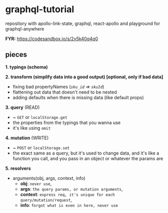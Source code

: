 # graphql-tutorial
repository with apollo-link-state, graphql, react-apollo and playground for graphql-anywhere

**FYR:**
https://codesandbox.io/s/2v5k40q4q0

## pieces

**1. typings (schema)**

**2. transform (simplify data into a good output) [optional, only if bad data]**
  - fixing bad propertyNames (_`sku_id` => `skuId`_)
  - flattening out data that doesn't need to be nested
  - adding defaults when there is missing data (like default props)
  
**3. query** (READ)
- ~ `GET` or `localStorage.get`
- the properties from the typings that you wanna use
- it's like using `omit`

**4. mutation** (WRITE)
- ~ `POST` or `localStorage.set`
- the exact same as a query, but it's used to change data, and it's like a function you call, and you pass in an object or whatever the params are

**5. resolvers**
- arguments(obj, args, context, info)
  - **obj**: `never use`,
  - **args**: `the query params, or mutation arguments`,
  - **context**: `express req, it's unique for each query/mutation/request`,
  - **info**: `forgot what is even in here, never use`
